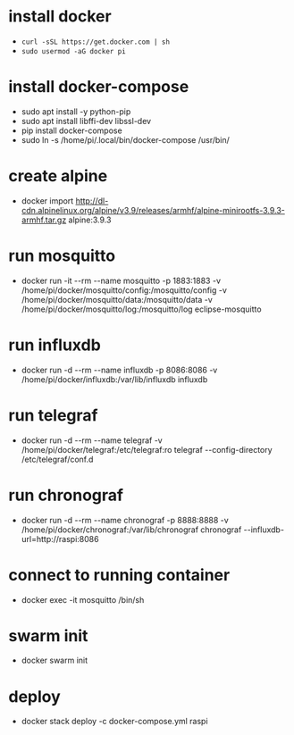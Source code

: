 # install docker 
 - `curl -sSL https://get.docker.com | sh`
 - `sudo usermod -aG docker pi`
 
# install docker-compose
 - sudo apt install -y python-pip
 - sudo apt install libffi-dev libssl-dev
 - pip install docker-compose
 - sudo ln -s /home/pi/.local/bin/docker-compose /usr/bin/

# create alpine
 - docker import http://dl-cdn.alpinelinux.org/alpine/v3.9/releases/armhf/alpine-minirootfs-3.9.3-armhf.tar.gz alpine:3.9.3

# run mosquitto
 - docker run -it --rm --name mosquitto -p 1883:1883 -v /home/pi/docker/mosquitto/config:/mosquitto/config -v /home/pi/docker/mosquitto/data:/mosquitto/data -v /home/pi/docker/mosquitto/log:/mosquitto/log eclipse-mosquitto

# run influxdb
 - docker run -d --rm --name influxdb -p 8086:8086 -v /home/pi/docker/influxdb:/var/lib/influxdb influxdb

# run telegraf
 - docker run -d --rm --name telegraf -v /home/pi/docker/telegraf:/etc/telegraf:ro telegraf --config-directory /etc/telegraf/conf.d

# run chronograf
 - docker run -d --rm --name chronograf -p 8888:8888 -v /home/pi/docker/chronograf:/var/lib/chronograf chronograf --influxdb-url=http://raspi:8086

# connect to running container
 - docker exec -it mosquitto /bin/sh

# swarm init
 - docker swarm init

# deploy
 - docker stack deploy -c docker-compose.yml raspi
